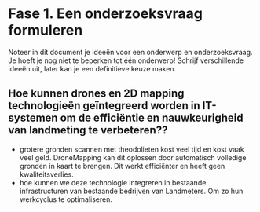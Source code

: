 # Fase 1. Een onderzoeksvraag formuleren

Noteer in dit document je ideeën voor een onderwerp en onderzoeksvraag. Je hoeft je nog niet te beperken tot één onderwerp! Schrijf verschillende ideeën uit, later kan je een definitieve keuze maken.
## Hoe kunnen drones en 2D mapping technologieën geïntegreerd worden in IT-systemen om de efficiëntie en nauwkeurigheid van landmeting te verbeteren??

- grotere gronden scannen met theodolieten kost veel tijd en kost vaak veel geld. DroneMapping kan dit oplossen door automatisch volledige gronden in kaart te brengen. Dit werkt efficiënter en heeft geen kwaliteitsverlies.
- hoe kunnen we deze technologie integreren in bestaande infrastructuren van bestaande bedrijven van Landmeters. Om zo hun werkcyclus te optimaliseren.
